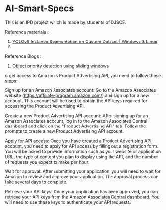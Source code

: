 # AI-Smart-Specs
This is an IPD project which is made by students of DJSCE.

Reference materials : 
1) [YOLOv8 Instance Segmentation on Custom Dataset | Windows & Linux](https://youtu.be/DMRlOWfRBKU)
2) 


Reference Blogs :
1) [Object priority detection using sliding windows](https://towardsdatascience.com/detecting-vehicles-using-machine-learning-and-computer-vision-e319ee149e10)

o get access to Amazon's Product Advertising API, you need to follow these steps:

Sign up for an Amazon Associates account: Go to the Amazon Associates website (https://affiliate-program.amazon.com/) and sign up for a new account. This account will be used to obtain the API keys required for accessing the Product Advertising API.

Create a new Product Advertising API account: After signing up for an Amazon Associates account, log in to the Amazon Associates Central dashboard and click on the "Product Advertising API" tab. Follow the prompts to create a new Product Advertising API account.

Apply for API access: Once you have created a Product Advertising API account, you need to apply for API access by filling out a registration form. You will be asked to provide information such as your website or application URL, the type of content you plan to display using the API, and the number of requests you expect to make per hour.

Wait for approval: After submitting your application, you will need to wait for Amazon to review and approve your application. The approval process can take several days to complete.

Retrieve your API keys: Once your application has been approved, you can retrieve your API keys from the Amazon Associates Central dashboard. You will need to use these keys to authenticate your API requests.

